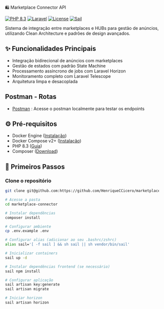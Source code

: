  🛍️ Marketplace Connector API

[![PHP 8.3](https://img.shields.io/badge/PHP-8.3-777BB4?logo=php)](https://www.php.net/releases/8.3/en.php)
[![Laravel](https://img.shields.io/badge/Laravel-10.x-FF2D20?logo=laravel)](https://laravel.com)
[![License](https://img.shields.io/github/license/HenriqueCCicero/marketplace-connector)](LICENSE)
[![Sail](https://img.shields.io/badge/Development-Sail-38B2AC)](https://laravel.com/docs/sail)

Sistema de integração entre marketplaces e HUBs para gestão de anúncios, utilizando Clean Architecture e padrões de design avançados.

## ✨ Funcionalidades Principais

- Integração bidirecional de anúncios com marketplaces
- Gestão de estados com padrão State Machine
- Processamento assíncrono de jobs com Laravel Horizon
- Monitoramento completo com Laravel Telescope
- Arquitetura limpa e desacoplada

## Postman - Rotas
- [Postman](https://www.postman.com/docking-module-cosmologist-72562827/marketplace-connector/overview) : Acesse o postman localmente para testar os endpoints


## ⚙️ Pré-requisitos

- Docker Engine ([Instalação](https://docs.docker.com/engine/install/))
- Docker Compose v2+ ([Instalação](https://docs.docker.com/compose/install/))
- PHP 8.3 ([Guia](https://www.php.net/releases/8.3/en.php))
- Composer ([Download](https://getcomposer.org/download/))

## 🚀 Primeiros Passos

### Clone o repositório 
```bash
git clone git@github.com:https://github.com/HenriqueCCicero/marketplace-connector.git

# Acesse a pasta
cd marketplace-connector

# Instalar dependências
composer install

# Configurar ambiente
cp .env.example .env

# Configurar alias (adicionar ao seu .bashrc/zshrc)
alias sail='[ -f sail ] && sh sail || sh vendor/bin/sail'

# Inicializar containers
sail up -d

# Instalar dependências frontend (se necessário)
sail npm install

# Configurar aplicação
sail artisan key:generate
sail artisan migrate

# Iniciar horizon
sail artisan horizon
